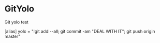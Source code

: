 # GitYolo
Git yolo test

[alias]
    yolo = "!git add --all; git commit -am \"DEAL WITH IT\"; git push origin master"